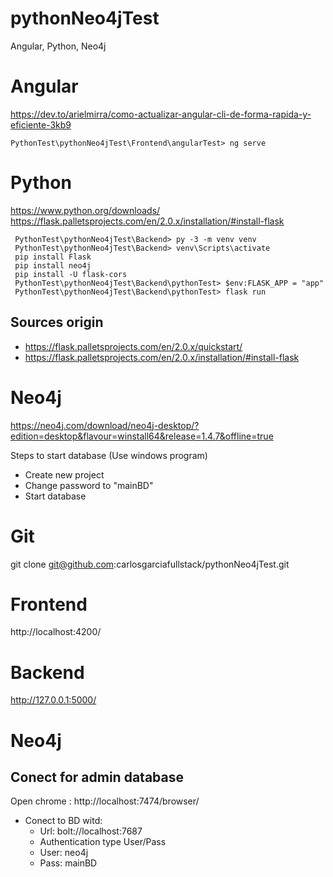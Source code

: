 # pythonNeo4jTest
Angular, Python, Neo4j

# Angular
https://dev.to/arielmirra/como-actualizar-angular-cli-de-forma-rapida-y-eficiente-3kb9

```
PythonTest\pythonNeo4jTest\Frontend\angularTest> ng serve

```

# Python
https://www.python.org/downloads/
https://flask.palletsprojects.com/en/2.0.x/installation/#install-flask

```
 PythonTest\pythonNeo4jTest\Backend> py -3 -m venv venv
 PythonTest\pythonNeo4jTest\Backend> venv\Scripts\activate
 pip install Flask
 pip install neo4j
 pip install -U flask-cors
 PythonTest\pythonNeo4jTest\Backend\pythonTest> $env:FLASK_APP = "app"
 PythonTest\pythonNeo4jTest\Backend\pythonTest> flask run
```
## Sources origin
- https://flask.palletsprojects.com/en/2.0.x/quickstart/
- https://flask.palletsprojects.com/en/2.0.x/installation/#install-flask


# Neo4j
https://neo4j.com/download/neo4j-desktop/?edition=desktop&flavour=winstall64&release=1.4.7&offline=true

Steps to start database (Use windows program)
- Create new project
- Change password to "mainBD"
- Start database

# Git
git clone git@github.com:carlosgarciafullstack/pythonNeo4jTest.git


# Frontend
http://localhost:4200/

# Backend
http://127.0.0.1:5000/

# Neo4j

## Conect for admin database
Open chrome : http://localhost:7474/browser/

- Conect to BD witd:
    - Url:        bolt://localhost:7687
    - Authentication type User/Pass
    - User:       neo4j
    - Pass:       mainBD
